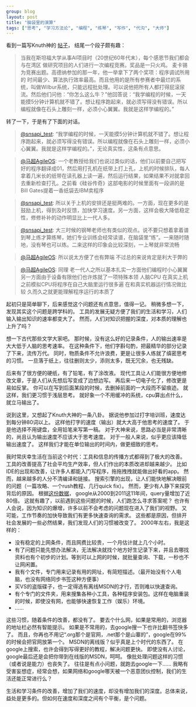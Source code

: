 ```yaml
---
group: blog
layout: post
title: "脑袋里的演算"
tags: ["思考", "学习方法论", "编程", "练琴", "写作", "代沟", "大师"]
---
```


看到一篇写Knuth神的
[帖子](http://blog.jobbole.com/36867/)，
结尾一个段子颇有趣：

> 当我在斯坦福大学从事AI项目时（20世纪60年代末），每个感恩节我们都会与在湾区 做研究项目的人们进行一次编程竞赛。奖品是一只火鸡。 麦卡锡为竞赛出题。高德纳参加的那一年，他一举拿下了两个奖项：程序调试所用的 时间最少、算法执行效率最高。而且他用的是所有参赛者中最烂的系统，叫做Wilbur系统，只能远程批处理。可以说他把所有人都打得屁滚尿流。然后他们问他：“你怎么这么牛？”他回答说：“我学编程的时候，一天能摸5分钟计算机就不错了。想让程序跑起来，就必须写得没有错误。所以编程就像在石头上雕刻一样，必须小心翼翼。我就是这样学编程的。”

转了一下，于是有了下面的对话。

> [@snsapi_test](http://weibo.com/u/2862649054):
> “我学编程的时候，一天能摸5分钟计算机就不错了。想让程序跑起来，就必须写得没有错误。所以编程就像在石头上雕刻一样，必须小心翼翼。我就是这样学编程的。”，无论真实性，这条有点意思。

> [@马超AgileOS](http://weibo.com/u/1633615122):
> 一个老教授给我们也说过类似的话，他们以前要自己把写好的程序翻译成01，然后用打孔机在纸带上打上孔，上机的时候排队，每人拿着几米长的纸带在读孔器上读一遍，然后运行结果，如果结果不对就拿回去重新检查打孔。之前看《硅谷传奇》这部电影的时候里面有一段讲的是Bill Gates提着一香纸袋去IBM卖程序

> [@snsapi_test](http://weibo.com/u/2862649054):
> 所以关于上机的安排还是挺两难的。一方面，现在更多的是鼓励上机，得到及时反馈，加快学习速度。另一方面，这样会极大降低稳定性，修修补补的动作明显比上一代人多。

> [@snsapi_test](http://weibo.com/u/2862649054):
> 大三时候的钢琴老师也有类似的观点。说不要只想着拿着谱到琴上练才算练琴，她们专业训练会经常读谱，在脑袋里“练”。一来随时随地，没有琴也可以练。二来这样的印象会比较深刻，一上琴就非常流畅

> [@马超AgileOS](http://weibo.com/u/1633615122):
> 所以说太方便了也有弊端 不过总的来说肯定是利大于弊的	

> [@马超AgileOS](http://weibo.com/u/1633615122):
> 同理 老一代人之所以基本扎实一方面他们编程时小心翼翼 另一方面由于设备有限他们也许炼就了一项特殊本领 人脑CPU 在真实上机之前模拟CPU将程序在自己大脑里运行很多遍 在和真实机器运行情况做比较 久而久之就更能理解程序运行的本质了

起初只是简单聊下，后来感觉这个问题还有点意思，值得一记。
稍微多想一下，发现其实这个问题是跨学科的。
工具的发展无疑方便了我们的生活和学习，人们输入输出知识的速率都变大了。
然而，人们对知识把握的深度，对本质的理解也上升了吗？

想一下古代那些文学大家吧。
那时候，没有这么好的记录条件，人的输出速率是大大低于人脑的思考速率。
在这种条件下，他们字斟句酌，把最精华的部分记录了下来，流传万代。
同时，物质条件不允许浪费，更是让很多人练就了缜密思考的习惯。
一旦落于纸上，往往删则太少，添则太多，既无冗余，也无残缺。

后来有了很方便的硬纸，有了铅笔，有了涂改液。
现代工具让人们能很方便地修改文章，于是人们从先想后写变成了边想边写。
再后来一切电子化了，修改更是易如反掌。
你可以在写到后面某段的时候，去删掉前面的一大段而不留痕迹。
就这样，我们更习惯于浅层思考。
就好象一个不用缓冲的系统，cpu算出点什么，就立马输出了。

说到这里，又想起了Knuth大神的一条八卦。
据说他参加过打字培训班，速度达到每分钟80词以上。
这样他打字的速度（输出）就大大高于他思考的速度了。
于是他选择不用键盘，全用铅笔来写第一稿。
对于大神来说，思路必当是非常清晰的，尚且认为输出速度不应该大于思考速度。
对于一般人来说，似乎更应该降低输出速度了。
这样我们才能在单位输出的时间内，做更细致的思考。

我时常庆幸生活在当前这个时代：工具和信息的传播方式都得到了极大的改善。
工具的改善提高了社会平均生产效率，但人们作出的本质改进却越来越少。
比如IDE的出现和改善，让许多人都能入门写程序，拖拖拽拽就能做出好看的app。
然而，越来越多的人分不清编译和链接。
搜索引擎的出现，让人们能快地解决眼前的问题（一篇攻略、一个rush教程、几行quick fix）。
然而，更少有人静下来探究背后的原因。
根据[这份数据](http://www.statisticbrain.com/google-searches/)，
google从2000到2011这11年间，query量增加了近80倍。
这就有趣了，以前遇到这些问题的时候，人们跑怎么寻求答案呢？
也许有人会说，因为知识的爆增，许多以前不会考虑的问题现在进入了我们的视野。
又可能，工作节奏的加快导致我们有更多快速查询的需求。
这些都是原因，但排开社会发展的一些必然结果，我们发现人们的习惯被改变了。
2000年左右，我是这样的：

   * 没有稳定的上网条件，而且网费比较贵，一个月估计就上几个小时。
   * 有了问题只能先想办法解决，无法解决就找个地方好生记录下来，并且去哪找资料也有个初步的计划。等到可以上网的时候，就批量查询、下载，一秒也不让网闲置。
   * 我有个文件，专门用来记录有用的网址，有简短描述。（最开始没有个人电脑，也没有网络同步书签这种方便事）
   * 买VS的盗版碟子，也一定得选有离线MSDN的才行，否则难以快速查询。
   * 有个专门的文件夹，用来搜集各种小工具，各种程序安装包。这样在电脑重装的时候，即使没有网，也能够快速恢复工作（娱乐）环境。
   * ……
   
这些习惯，随着条件的改善，都没有了。
要去个什么网，如果是常用的，浏览器的地址栏必然有智能提示。
如果是不常用的，去google搜一下也许比翻书签快多了。
而且，你再也不用记“.org那个是官网，.net那个是山寨的”，google在99%的时候会把官网放第一个。
MSDN的离线版？似乎真是上个时代的东西了。
在google上搜索，也许会得到写得更好的教程，解决问题更快。
即使没有人讨论，google最后还是会把你带到在线版的MSDN，呵呵。
像批处理问题这样的习惯（或者说是能力）也丧失了。
往往是有点小问题，就跑去google一下……
我略有受害妄想症，经常会想，如果网络和google哪天被一个恶意团伙控制，我们的生活还能正常进行么？

生活和学习条件的改善，增加了我们的速度，却没有增加我们的深度。总体来说，益处是更多的。但如何在速度和深度之间有个平衡，是个问题。
